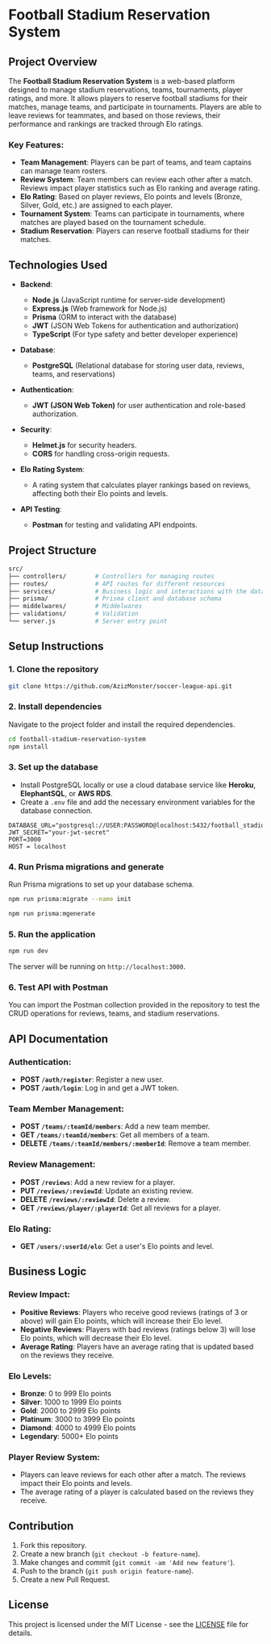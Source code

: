 
# Football Stadium Reservation System

## Project Overview

The **Football Stadium Reservation System** is a web-based platform designed to manage stadium reservations, teams, tournaments, player ratings, and more. It allows players to reserve football stadiums for their matches, manage teams, and participate in tournaments. Players are able to leave reviews for teammates, and based on those reviews, their performance and rankings are tracked through Elo ratings.

### Key Features:
- **Team Management**: Players can be part of teams, and team captains can manage team rosters.
- **Review System**: Team members can review each other after a match. Reviews impact player statistics such as Elo ranking and average rating.
- **Elo Rating**: Based on player reviews, Elo points and levels (Bronze, Silver, Gold, etc.) are assigned to each player.
- **Tournament System**: Teams can participate in tournaments, where matches are played based on the tournament schedule.
- **Stadium Reservation**: Players can reserve football stadiums for their matches.
  
## Technologies Used

- **Backend**: 
  - **Node.js** (JavaScript runtime for server-side development)
  - **Express.js** (Web framework for Node.js)
  - **Prisma** (ORM to interact with the database)
  - **JWT** (JSON Web Tokens for authentication and authorization)
  - **TypeScript** (For type safety and better developer experience)
  
- **Database**:
  - **PostgreSQL** (Relational database for storing user data, reviews, teams, and reservations)

- **Authentication**: 
  - **JWT (JSON Web Token)** for user authentication and role-based authorization.

- **Security**: 
  - **Helmet.js** for security headers.
  - **CORS** for handling cross-origin requests.
  
- **Elo Rating System**: 
  - A rating system that calculates player rankings based on reviews, affecting both their Elo points and levels.
  
- **API Testing**:
  - **Postman** for testing and validating API endpoints.

## Project Structure

```bash
src/
├── controllers/        # Controllers for managing routes
├── routes/             # API routes for different resources
├── services/           # Business logic and interactions with the database
├── prisma/             # Prisma client and database schema
├── middelwares/        # Middelwares 
├── validations/        # Validation 
└── server.js           # Server entry point
```

## Setup Instructions

### 1. Clone the repository

```bash
git clone https://github.com/AzizMonster/soccer-league-api.git
```

### 2. Install dependencies

Navigate to the project folder and install the required dependencies.

```bash
cd football-stadium-reservation-system
npm install
```

### 3. Set up the database

- Install PostgreSQL locally or use a cloud database service like **Heroku**, **ElephantSQL**, or **AWS RDS**.
- Create a `.env` file and add the necessary environment variables for the database connection.

```env
DATABASE_URL="postgresql://USER:PASSWORD@localhost:5432/football_stadium_db"
JWT_SECRET="your-jwt-secret"
PORT=3000
HOST = localhost
```

### 4. Run Prisma migrations and generate

Run Prisma migrations to set up your database schema.

```bash
npm run prisma:migrate --name init
```

```bash
npm run prisma:mgenerate
```

### 5. Run the application

```bash
npm run dev
```

The server will be running on `http://localhost:3000`.

### 6. Test API with Postman

You can import the Postman collection provided in the repository to test the CRUD operations for reviews, teams, and stadium reservations.

## API Documentation

### Authentication:
- **POST `/auth/register`**: Register a new user.
- **POST `/auth/login`**: Log in and get a JWT token.

### Team Member Management:
- **POST `/teams/:teamId/members`**: Add a new team member.
- **GET `/teams/:teamId/members`**: Get all members of a team.
- **DELETE `/teams/:teamId/members/:memberId`**: Remove a team member.

### Review Management:
- **POST `/reviews`**: Add a new review for a player.
- **PUT `/reviews/:reviewId`**: Update an existing review.
- **DELETE `/reviews/:reviewId`**: Delete a review.
- **GET `/reviews/player/:playerId`**: Get all reviews for a player.

### Elo Rating:
- **GET `/users/:userId/elo`**: Get a user's Elo points and level.

## Business Logic

### Review Impact:
- **Positive Reviews**: Players who receive good reviews (ratings of 3 or above) will gain Elo points, which will increase their Elo level.
- **Negative Reviews**: Players with bad reviews (ratings below 3) will lose Elo points, which will decrease their Elo level.
- **Average Rating**: Players have an average rating that is updated based on the reviews they receive.
  
### Elo Levels:
- **Bronze**: 0 to 999 Elo points
- **Silver**: 1000 to 1999 Elo points
- **Gold**: 2000 to 2999 Elo points
- **Platinum**: 3000 to 3999 Elo points
- **Diamond**: 4000 to 4999 Elo points
- **Legendary**: 5000+ Elo points

### Player Review System:
- Players can leave reviews for each other after a match. The reviews impact their Elo points and levels.
- The average rating of a player is calculated based on the reviews they receive.

## Contribution

1. Fork this repository.
2. Create a new branch (`git checkout -b feature-name`).
3. Make changes and commit (`git commit -am 'Add new feature'`).
4. Push to the branch (`git push origin feature-name`).
5. Create a new Pull Request.

## License

This project is licensed under the MIT License - see the [LICENSE](LICENSE) file for details.
